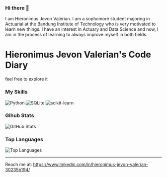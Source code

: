 ### Hi there 👋

I am Hieronimus Jevon Valerian. I am a sophomore student majoring in Actuarial at the Bandung Institute of Technology who is very motivated to learn new things. I have an interest in Actuary and Data Science and now, I am in the process of learning to always improve myself in both fields.

<!--
- 🔭 I’m currently working on ...
- 🌱 I’m currently learning ...
- 👯 I’m looking to collaborate on ...
- 🤔 I’m looking for help with ...
- 💬 Ask me about ...
- 📫 How to reach me: ...
- 😄 Pronouns: ...
- ⚡ Fun fact: ...
-->

# Hieronimus Jevon Valerian's Code Diary
feel free to explore it

### My Skills

<p>
  <img alt="Python" src="https://img.shields.io/badge/-Python-347AB4?style=flat-square&logo=python&logoColor=white" />
  <img alt="SQLite" src="https://img.shields.io/badge/-SQLite-F05032?style=flat-square&logo=SQLite&logoColor=white" />
  <img alt="scikit-learn" src="https://img.shields.io/badge/-Scikit_learn-46a2f1?style=flat-square&logo=scikit-learn&logoColor=white" />
</p>


### Gihub Stats
<p><img src="https://github-readme-stats.vercel.app/api?username=jevonvalerian&amp;show_icons=true&amp;count_private=true&amp;theme=cobalt" alt="GitHub Stats"></p>

### Top Languages
<p><img src="https://github-readme-stats.vercel.app/api/top-langs/?username=jevonvalerian&amp;layout=compact" alt="Top Languages"></p>

---

Reach me at: https://www.linkedin.com/in/hieronimus-jevon-valerian-30235b194/

